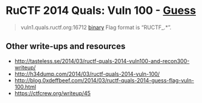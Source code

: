 # RuCTF 2014 Quals: Vuln 100 - [Guess](https://github.com/HackerDom/ructf-2014-quals/tree/master/tasks/guess)

> vuln1.quals.ructf.org:16712 [binary](guess)
> Flag format is “RUCTF\_.\*”.

## Other write-ups and resources

* <http://tasteless.se/2014/03/ructf-quals-2014-vuln100-and-recon300-writeup/>
* <http://h34dump.com/2014/03/ructf-quals-2014-vuln-100/>
* <http://blog.0xdeffbeef.com/2014/03/ructf-quals-2014-guess-flag-vuln-100.html>
* <https://ctfcrew.org/writeup/45>
